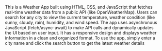This is a Weather App built using HTML, CSS, and JavaScript that fetches real-time weather data from a public API (like OpenWeatherMap). Users can search for any city to view the current temperature, weather condition (like sunny, cloudy, rain), humidity, and wind speed. The app uses asynchronous JavaScript (fetch/async-await) to make API calls and dynamically updates the UI based on user input. It has a responsive design and displays weather information in a clean and organized format. To use the app, simply enter a city name and click the search button to get the latest weather details
